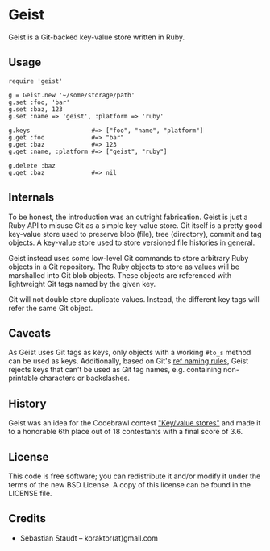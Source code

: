 Geist
=====

Geist is a Git-backed key-value store written in Ruby.

## Usage

    require 'geist'

    g = Geist.new '~/some/storage/path'
    g.set :foo, 'bar'
    g.set :baz, 123
    g.set :name => 'geist', :platform => 'ruby'

    g.keys                 #=> ["foo", "name", "platform"]
    g.get :foo             #=> "bar"
    g.get :baz             #=> 123
    g.get :name, :platform #=> ["geist", "ruby"]

    g.delete :baz
    g.get :baz             #=> nil

## Internals

To be honest, the introduction was an outright fabrication. Geist is just a
Ruby API to misuse Git as a simple key-value store. Git itself is a pretty good
key-value store used to preserve blob (file), tree (directory), commit and tag
objects. A key-value store used to store versioned file histories in general.

Geist instead uses some low-level Git commands to store arbitrary Ruby objects
in a Git repository. The Ruby objects to store as values will be marshalled
into Git blob objects. These objects are referenced with lightweight Git tags
named by the given key.

Git will not double store duplicate values. Instead, the different key tags
will refer the same Git object.

## Caveats

As Geist uses Git tags as keys, only objects with a working `#to_s` method can
be used as keys. Additionally, based on Git's [ref naming rules][1], Geist
rejects keys that can't be used as Git tag names, e.g. containing non-printable
characters or backslashes.

## History

Geist was an idea for the Codebrawl contest ["Key/value stores"][2] and made it
to a honorable 6th place out of 18 contestants with a final score of 3.6.

## License

This code is free software; you can redistribute it and/or modify it under the
terms of the new BSD License. A copy of this license can be found in the
LICENSE file.

## Credits

 * Sebastian Staudt – koraktor(at)gmail.com

 [1]: http://www.kernel.org/pub/software/scm/git/docs/git-check-ref-format.html
 [2]: http://codebrawl.com/contests/key-value-stores
